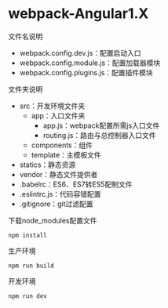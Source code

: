 # webpack-Angular1.X
文件名说明

- webpack.config.dev.js：配置启动入口
- webpack.config.module.js：配置加载器模块
- webpack.config.plugins.js：配置插件模块

文件夹说明

- src：开发环境文件夹
  - app：入口文件夹
    - app.js：webpack配置所需js入口文件
    - routing.js：路由与总控制器入口文件
  - components：组件
  - template：主模板文件
- statics：静态资源
- vendor：静态文件提供者
- .babelrc：ES6、ES7转ES5配制文件
- .eslintrc.js：代码容错配置
- .gitignore：git过滤配置

下载node_modules配置文件

```
npm install
```

生产环境

```
npm run build
```

开发环境

```
npm run dev
```

